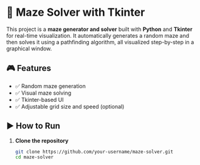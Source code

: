 # 🧭 Maze Solver with Tkinter

This project is a **maze generator and solver** built with **Python** and **Tkinter** for real-time visualization.
It automatically generates a random maze and then solves it using a pathfinding algorithm, all visualized step-by-step in a graphical window.

## 🎮 Features

- ✅ Random maze generation
- ✅ Visual maze solving
- ✅ Tkinter-based UI
- ✅ Adjustable grid size and speed (optional)

## ▶️ How to Run

1. **Clone the repository**

   ```bash
   git clone https://github.com/your-username/maze-solver.git
   cd maze-solver
   ```
